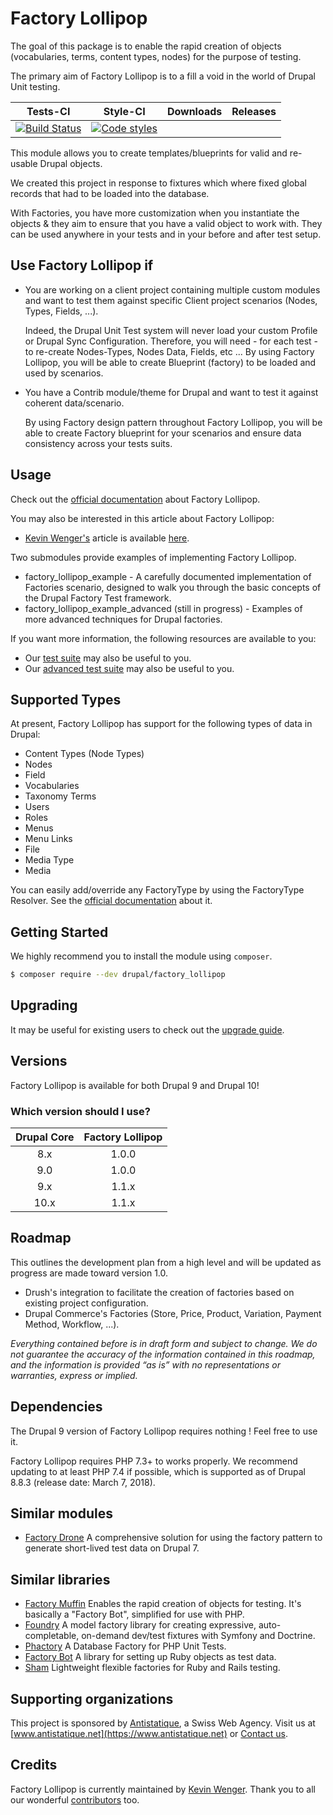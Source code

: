 # Factory Lollipop

The goal of this package is to enable the rapid creation of objects (vocabularies, terms, content types, nodes) for the purpose of testing.

The primary aim of Factory Lollipop is to a fill a void in the world of Drupal Unit testing.

|       Tests-CI        |        Style-CI         |        Downloads        |         Releases         |
|:----------------------:|:-----------------------:|:-----------------------:|:------------------------:|
| [![Build Status](https://github.com/antistatique/drupal-factory-lollipop/workflows/Continuous%20integration/badge.svg)](https://github.com/antistatique/drupal-factory-lollipop/actions?query=workflow%3A%22Continuous+integration%22) | [![Code styles](https://github.com/antistatique/drupal-factory-lollipop/workflows/Code%20styles/badge.svg)](https://github.com/antistatique/drupal-factory-lollipop/actions?query=workflow%3A%22Code+styles%22) |  |  |

This module allows you to create templates/blueprints for valid and re-usable Drupal objects.

We created this project in response to fixtures which where fixed global records that had to be loaded into the database.

With Factories, you have more customization when you instantiate the objects & they aim to ensure that you have a valid object to work with.
They can be used anywhere in your tests and in your before and after test setup.

## Use Factory Lollipop if

  * You are working on a client project containing multiple custom modules and want to test them against specific Client project scenarios (Nodes, Types, Fields, ...).

    Indeed, the Drupal Unit Test system will never load your custom Profile or Drupal Sync Configuration. Therefore, you will need - for each test - to re-create Nodes-Types, Nodes Data, Fields, etc ...
    By using Factory Lollipop, you will be able to create Blueprint (factory) to be loaded and used by scenarios.

  * You have a Contrib module/theme for Drupal and want to test it against coherent data/scenario.

    By using Factory design pattern throughout Factory Lollipop, you will be able to create Factory blueprint for your scenarios and ensure data consistency across your tests suits.

## Usage

Check out the [official documentation](https://www.drupal.org/docs/contributed-modules/factory-lollipop) about Factory Lollipop.

You may also be interested in this article about Factory Lollipop:

  * [Kevin Wenger's](https://github.com/wengerk) article is available [here]().

Two submodules provide examples of implementing Factory Lollipop.

  * factory_lollipop_example - A carefully documented implementation of Factories scenario, designed to walk you through the basic concepts of the Drupal Factory Test framework.
  * factory_lollipop_example_advanced (still in progress) - Examples of more advanced techniques for Drupal factories.

If you want more information, the following resources are available to you:

  * Our [test suite](tests) may also be useful to you.
  * Our [advanced test suite](tests/modules/factory_lollipop_test) may also be useful to you.

## Supported Types

At present, Factory Lollipop has support for the following types of data in Drupal:

  * Content Types (Node Types)
  * Nodes
  * Field
  * Vocabularies
  * Taxonomy Terms
  * Users
  * Roles
  * Menus
  * Menu Links
  * File
  * Media Type
  * Media

You can easily add/override any FactoryType by using the FactoryType Resolver. See the [official documentation](https://www.drupal.org/docs/contributed-modules/factory-lollipop) about it.

## Getting Started

We highly recommend you to install the module using `composer`.

```bash
$ composer require --dev drupal/factory_lollipop
```

## Upgrading

It may be useful for existing users to check out the [upgrade guide](UPGRADING.md).

## Versions

Factory Lollipop is available for both Drupal 9 and Drupal 10!

### Which version should I use?

| Drupal Core | Factory Lollipop |
|:-----------:|:----------------:|
|     8.x     |      1.0.0       |
|     9.0     |      1.0.0       |
|     9.x     |      1.1.x       |
|    10.x     |      1.1.x       |

## Roadmap

This outlines the development plan from a high level and will be updated as progress are made toward version 1.0.

  * Drush's integration to facilitate the creation of factories based on existing project configuration.
  * Drupal Commerce's Factories (Store, Price, Product, Variation, Payment Method, Workflow, ...).

_Everything contained before is in draft form and subject to change. We do not guarantee the accuracy of the information contained in this roadmap, and the information is provided “as is” with no representations or warranties, express or implied._

## Dependencies

The Drupal 9 version of Factory Lollipop requires nothing !
Feel free to use it.

Factory Lollipop requires PHP 7.3+ to works properly. We recommend updating to at least PHP 7.4 if possible, which is supported as of Drupal 8.8.3 (release date: March 7, 2018).

## Similar modules

  * [Factory Drone](https://www.drupal.org/project/factorydrone) A comprehensive solution for using the factory pattern to generate short-lived test data on Drupal 7.

## Similar libraries

  * [Factory Muffin](https://github.com/thephpleague/factory-muffin) Enables the rapid creation of objects for testing. It's basically a "Factory Bot", simplified for use with PHP.
  * [Foundry](https://github.com/zenstruck/foundry) A model factory library for creating expressive, auto-completable, on-demand dev/test fixtures with Symfony and Doctrine.
  * [Phactory](https://github.com/chriskite/phactory) A Database Factory for PHP Unit Tests.
  * [Factory Bot](https://github.com/thoughtbot/factory_bot) A library for setting up Ruby objects as test data.
  * [Sham](https://github.com/panthomakos/sham/) Lightweight flexible factories for Ruby and Rails testing.

## Supporting organizations

This project is sponsored by [Antistatique](https://www.antistatique.net), a Swiss Web Agency.
Visit us at [www.antistatique.net](https://www.antistatique.net) or
[Contact us](mailto:info@antistatique.net).

## Credits

Factory Lollipop is currently maintained by [Kevin Wenger](https://github.com/wengerk). Thank you to all our wonderful [contributors](https://github.com/antistatique/drupal-factory-lollipop/contributors) too.
